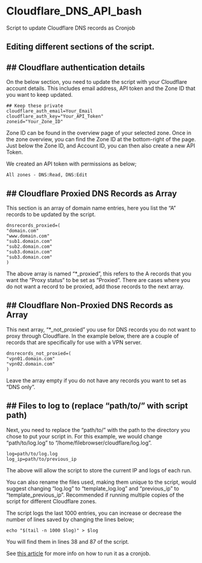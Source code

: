 # Cloudflare_DNS_API_bash
Script to update Cloudflare DNS records as Cronjob

## Editing different sections of the script.

## ## Cloudflare authentication details
On the below section, you need to update the script with your Cloudflare account details. This includes email address, API token and the Zone ID that you want to keep updated.

```
## Keep these private
cloudflare_auth_email=Your_Email
cloudflare_auth_key="Your_API_Token"
zoneid="Your_Zone_ID"
```

Zone ID can be found in the overview page of your selected zone. Once in the zone overview, you can find the Zone ID at the bottom-right of the page.
Just below the Zone ID, and Account ID, you can then also create a new API Token.

We created an API token with permissions as below;

```
All zones - DNS:Read, DNS:Edit
```

## ## Cloudflare Proxied DNS Records as Array
This section is an array of domain name entries, here you list the “A” records to be updated by the script.

```
dnsrecords_proxied=(
"domain.com"
"www.domain.com"
"sub1.domain.com"
"sub2.domain.com"
"sub3.domain.com"
"sub3.domain.com"
)
```

The above array is named “*_proxied”, this refers to the A records that you want the “Proxy status“ to be set as “Proxied”.
There are cases where you do not want a record to be proxied, add those records to the next array.

## ## Cloudflare Non-Proxied DNS Records as Array
This next array, “*_not_proxied” you use for DNS records you do not want to proxy through Cloudflare. In the example below, there are a couple of records that are specifically for use with a VPN server.

```
dnsrecords_not_proxied=(
"vpn01.domain.com"
"vpn02.domain.com"
)
```

Leave the array empty if you do not have any records you want to set as “DNS only”.

## ## Files to log to (replace “path/to/” with script path)
Next, you need to replace the “path/to/” with the path to the directory you chose to put your script in. For this example, we would change “path/to/log.log” to “/home/filebrowser/cloudflare/log.log”.

```
log=path/to/log.log
log_ip=path/to/previous_ip
```

The above will allow the script to store the current IP and logs of each run.

You can also rename the files used, making them unique to the script, would suggest changing “log.log” to “template_log.log” and “previous_ip” to “template_previous_ip”. Recommended if running multiple copies of the script for different Cloudflare zones.

The script logs the last 1000 entries, you can increase or decrease the number of lines saved by changing the lines below;

```
echo "$(tail -n 1000 $log)" > $log
```

You will find them in lines 38 and 87 of the script.

See [this article](https://cloudtechtips.com/linux/script-to-update-cloudflare-dns-records-as-cronjob/937/) for more info on how to run it as a cronjob.
